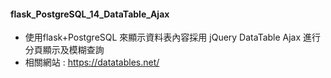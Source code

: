 ﻿#### flask_PostgreSQL_14_DataTable_Ajax
 - 使用flask+PostgreSQL 來顯示資料表內容採用 jQuery DataTable Ajax 進行分頁顯示及模糊查詢
 - 相關網站 : https://datatables.net/
